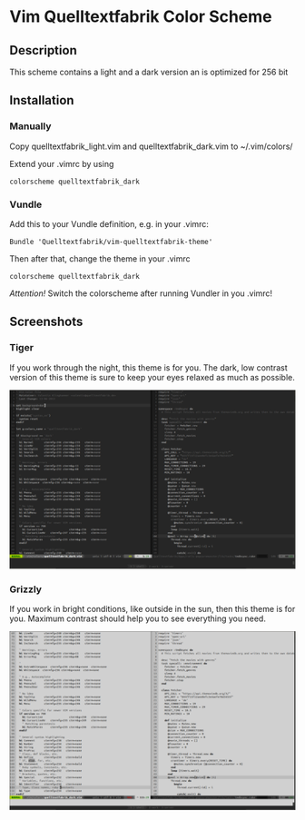 # Vim Quelltextfabrik Color Scheme
## Description
This scheme contains a light and a dark version an is optimized for 256 bit

## Installation
### Manually
Copy quelltextfabrik_light.vim and quelltextfabrik_dark.vim to ~/.vim/colors/

Extend your .vimrc by using

    colorscheme quelltextfabrik_dark

### Vundle
Add this to your Vundle definition, e.g. in your .vimrc:

    Bundle 'Quelltextfabrik/vim-quelltextfabrik-theme'

Then after that, change the theme in your .vimrc

    colorscheme quelltextfabrik_dark

_Attention!_ Switch the colorscheme after running Vundler in you .vimrc!

## Screenshots
### Tiger
If you work through the night, this theme is for you. The dark, low contrast version of this theme is sure to keep your eyes relaxed as much as possible.

![Dark version of Quelltextfabrik VIM color scheme](screenshot_dark.png)

### Grizzly
If you work in bright conditions, like outside in the sun, then this theme is for you. Maximum contrast should help you to see everything you need.

![Light version of Quelltextfabrik VIM color scheme](screenshot_light.png)
